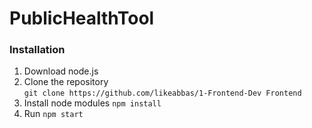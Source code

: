 # PublicHealthTool
### Installation

1) Download node.js
2) Clone the repository  
`git clone https://github.com/likeabbas/1-Frontend-Dev Frontend`  
3) Install node modules
`npm install`  
4) Run
`npm start`  

